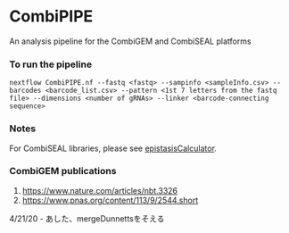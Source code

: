 # CombiPIPE
An analysis pipeline for the CombiGEM and CombiSEAL platforms
### To run the pipeline
```
nextflow CombiPIPE.nf --fastq <fastq> --sampinfo <sampleInfo.csv> --barcodes <barcode_list.csv> --pattern <1st 7 letters from the fastq file> --dimensions <number of gRNAs> --linker <barcode-connecting sequence>
```
### Notes
For CombiSEAL libraries, please see [epistasisCalculator](https://github.com/AWHKU/epistasisCalculator).
### CombiGEM publications
1. https://www.nature.com/articles/nbt.3326
2. https://www.pnas.org/content/113/9/2544.short

4/21/20 - あした、mergeDunnettsをそえる
